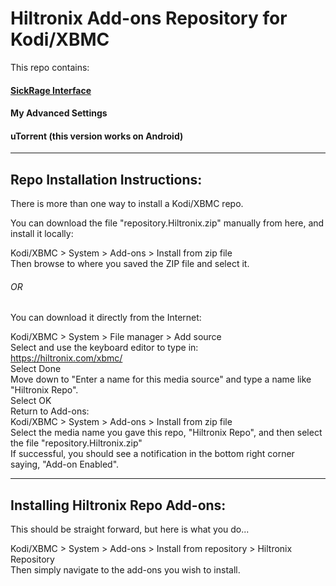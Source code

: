 # Hiltronix Add-ons Repository for Kodi/XBMC

This repo contains:
#### [SickRage Interface](https://github.com/Hiltronix/plugin.video.sickrage)
#### My Advanced Settings
#### uTorrent (this version works on Android)

-----

## Repo Installation Instructions:

There is more than one way to install a Kodi/XBMC repo.

You can download the file "repository.Hiltronix.zip" manually from here, and install it locally:

Kodi/XBMC > System > Add-ons > Install from zip file  
Then browse to where you saved the ZIP file and select it.

###### OR

You can download it directly from the Internet:

Kodi/XBMC > System > File manager > Add source  
Select <None> and use the keyboard editor to type in:  
https://hiltronix.com/xbmc/  
Select Done  
Move down to "Enter a name for this media source" and type a name like "Hiltronix Repo".  
Select OK  
Return to Add-ons:  
Kodi/XBMC > System > Add-ons > Install from zip file  
Select the media name you gave this repo, "Hiltronix Repo", and then select the file "repository.Hiltronix.zip"  
If successful, you should see a notification in the bottom right corner saying, "Add-on Enabled".  

-----

## Installing Hiltronix Repo Add-ons:

This should be straight forward, but here is what you do...

Kodi/XBMC > System > Add-ons > Install from repository > Hiltronix Repository  
Then simply navigate to the add-ons you wish to install.

